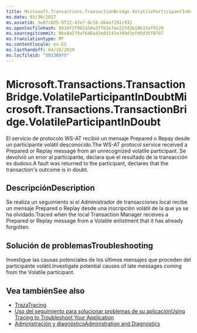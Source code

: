 ```yaml
---
title: Microsoft.Transactions.TransactionBridge.VolatileParticipantInDoubt
ms.date: 03/30/2017
ms.assetid: 3e8fc825-9f22-47e7-9c16-d64ef291c932
ms.openlocfilehash: 9434f2f902a50a37fb3efee22fd3b18b33af9129
ms.sourcegitcommit: 0be8a279af6d8a43e03141e349d3efd5d35f8767
ms.translationtype: MT
ms.contentlocale: es-ES
ms.lasthandoff: 04/18/2019
ms.locfileid: "59138975"
---
```

# <a name="microsofttransactionstransactionbridgevolatileparticipantindoubt"></a><span data-ttu-id="fc342-102">Microsoft.Transactions.TransactionBridge.VolatileParticipantInDoubt</span><span class="sxs-lookup"><span data-stu-id="fc342-102">Microsoft.Transactions.TransactionBridge.VolatileParticipantInDoubt</span></span>
<span data-ttu-id="fc342-103">El servicio de protocolo WS-AT recibió un mensaje Prepared o Repay desde un participante volátil desconocido.</span><span class="sxs-lookup"><span data-stu-id="fc342-103">The WS-AT protocol service received a Prepared or Replay message from an unrecognized volatile participant.</span></span> <span data-ttu-id="fc342-104">Se devolvió un error al participante, declara que el resultado de la transacción es dudoso.</span><span class="sxs-lookup"><span data-stu-id="fc342-104">A fault was returned to the participant, declares that the transaction's outcome is in doubt.</span></span>  
  
## <a name="description"></a><span data-ttu-id="fc342-105">Descripción</span><span class="sxs-lookup"><span data-stu-id="fc342-105">Description</span></span>  
 <span data-ttu-id="fc342-106">Se realiza un seguimiento si el Administrador de transacciones local recibe un mensaje Prepared o Replay desde una inscripción volátil de la que ya se ha olvidado.</span><span class="sxs-lookup"><span data-stu-id="fc342-106">Traced when the local Transaction Manager receives a Prepared or Replay message from a Volatile enlistment that it has already forgotten.</span></span>  
  
## <a name="troubleshooting"></a><span data-ttu-id="fc342-107">Solución de problemas</span><span class="sxs-lookup"><span data-stu-id="fc342-107">Troubleshooting</span></span>  
 <span data-ttu-id="fc342-108">Investigue las causas potenciales de los últimos mensajes que proceden del participante volátil.</span><span class="sxs-lookup"><span data-stu-id="fc342-108">Investigate potential causes of late messages coming from the Volatile participant.</span></span>  
  
## <a name="see-also"></a><span data-ttu-id="fc342-109">Vea también</span><span class="sxs-lookup"><span data-stu-id="fc342-109">See also</span></span>

- [<span data-ttu-id="fc342-110">Traza</span><span class="sxs-lookup"><span data-stu-id="fc342-110">Tracing</span></span>](../../../../../docs/framework/wcf/diagnostics/tracing/index.md)
- [<span data-ttu-id="fc342-111">Uso del seguimiento para solucionar problemas de su aplicación</span><span class="sxs-lookup"><span data-stu-id="fc342-111">Using Tracing to Troubleshoot Your Application</span></span>](../../../../../docs/framework/wcf/diagnostics/tracing/using-tracing-to-troubleshoot-your-application.md)
- [<span data-ttu-id="fc342-112">Administración y diagnóstico</span><span class="sxs-lookup"><span data-stu-id="fc342-112">Administration and Diagnostics</span></span>](../../../../../docs/framework/wcf/diagnostics/index.md)
